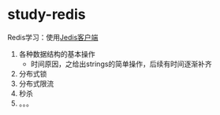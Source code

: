 # study-redis

Redis学习：使用[Jedis客户端](https://redis.io/clients#java)

1. 各种数据结构的基本操作
    - 时间原因，之给出strings的简单操作，后续有时间逐渐补齐
2. 分布式锁
3. 分布式限流
4. 秒杀
5. 。。。